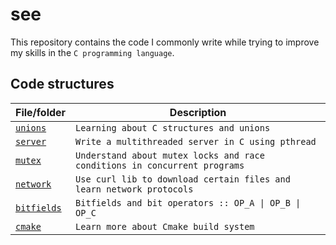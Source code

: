 # see

This repository contains the code I commonly write while trying to improve my skills in the `C programming language`.

## Code structures

| File/folder          | Description                                                               |
| -------------------- | ------------------------------------------------------------------------- |
| [`unions`](unions)   | `Learning about C structures and unions`                                  |
| [`server`](server)   | `Write a multithreaded server in C using pthread`                         |
| [`mutex`](mutex)     | `Understand about mutex locks and race conditions in concurrent programs` |
| [`network`](mutex)   | `Use curl lib to download certain files and learn network protocols`      |
| [`bitfields`](mutex) | `Bitfields and bit operators :: OP_A \| OP_B \| OP_C`                     |
| [`cmake`](mutex)     | `Learn more about Cmake build system`                                     |
